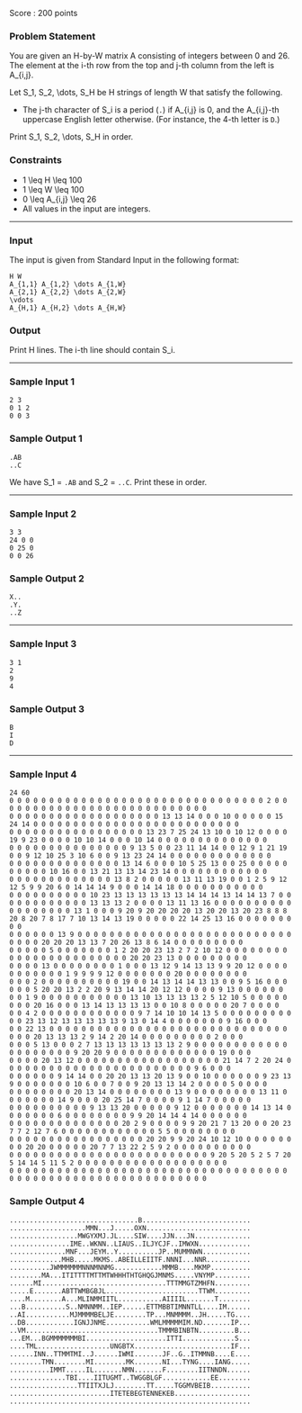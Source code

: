 Score : 200 points

### Problem Statement

You are given an H-by-W matrix A consisting of integers between 0 and 26. The element at the i-th row from the top and j-th column from the left is A\_{i,j}.

Let S\_1, S\_2, \dots, S\_H be H strings of length W that satisfy the following.

* The j-th character of S\_i is a period (`.`) if A\_{i,j} is 0, and the A\_{i,j}-th uppercase English letter otherwise. (For instance, the 4-th letter is `D`.)

Print S\_1, S\_2, \dots, S\_H in order.

### Constraints

* 1 \leq H \leq 100
* 1 \leq W \leq 100
* 0 \leq A\_{i,j} \leq 26
* All values in the input are integers.

---

### Input

The input is given from Standard Input in the following format:

```
H W
A_{1,1} A_{1,2} \dots A_{1,W}
A_{2,1} A_{2,2} \dots A_{2,W}
\vdots
A_{H,1} A_{H,2} \dots A_{H,W}
```

### Output

Print H lines. The i-th line should contain S\_i.

---

### Sample Input 1

```
2 3
0 1 2
0 0 3
```

### Sample Output 1

```
.AB
..C
```

We have S\_1 = `.AB` and S\_2 = `..C`. Print these in order.

---

### Sample Input 2

```
3 3
24 0 0
0 25 0
0 0 26
```

### Sample Output 2

```
X..
.Y.
..Z
```

---

### Sample Input 3

```
3 1
2
9
4
```

### Sample Output 3

```
B
I
D
```

---

### Sample Input 4

```
24 60
0 0 0 0 0 0 0 0 0 0 0 0 0 0 0 0 0 0 0 0 0 0 0 0 0 0 0 0 0 0 0 0 2 0 0 0 0 0 0 0 0 0 0 0 0 0 0 0 0 0 0 0 0 0 0 0 0 0 0 0
0 0 0 0 0 0 0 0 0 0 0 0 0 0 0 0 0 0 0 13 13 14 0 0 0 10 0 0 0 0 0 15 24 14 0 0 0 0 0 0 0 0 0 0 0 0 0 0 0 0 0 0 0 0 0 0 0 0 0 0
0 0 0 0 0 0 0 0 0 0 0 0 0 0 0 0 0 13 23 7 25 24 13 10 0 10 12 0 0 0 0 19 9 23 0 0 0 0 10 10 14 0 0 0 10 14 0 0 0 0 0 0 0 0 0 0 0 0 0 0
0 0 0 0 0 0 0 0 0 0 0 0 0 0 0 9 13 5 0 0 23 11 14 14 0 0 12 9 1 21 19 0 0 9 12 10 25 3 10 6 0 0 9 13 23 24 14 0 0 0 0 0 0 0 0 0 0 0 0 0
0 0 0 0 0 0 0 0 0 0 0 0 0 0 13 14 6 0 0 0 10 5 25 13 0 0 25 0 0 0 0 0 0 0 0 0 0 10 16 0 0 13 21 13 13 14 23 14 0 0 0 0 0 0 0 0 0 0 0 0
0 0 0 0 0 0 0 0 0 0 0 0 0 13 8 2 0 0 0 0 0 13 11 13 19 0 0 1 2 5 9 12 12 5 9 9 20 6 0 14 14 14 9 0 0 0 14 14 18 0 0 0 0 0 0 0 0 0 0 0
0 0 0 0 0 0 0 0 0 0 10 23 13 13 13 13 13 13 14 14 14 13 14 14 13 7 0 0 0 0 0 0 0 0 0 0 0 0 13 13 13 2 0 0 0 0 13 11 13 16 0 0 0 0 0 0 0 0 0 0
0 0 0 0 0 0 0 0 13 1 0 0 0 9 20 9 20 20 20 20 13 20 20 13 20 23 8 8 8 20 8 20 7 8 17 7 10 13 14 13 19 0 0 0 0 0 22 14 25 13 16 0 0 0 0 0 0 0 0 0
0 0 0 0 0 0 13 9 0 0 0 0 0 0 0 0 0 0 0 0 0 0 0 0 0 0 0 0 0 0 0 0 0 0 0 0 0 0 0 20 20 20 13 13 7 20 26 13 8 6 14 0 0 0 0 0 0 0 0 0
0 0 0 0 0 5 0 0 0 0 0 0 0 1 2 20 20 23 13 2 7 2 10 12 0 0 0 0 0 0 0 0 0 0 0 0 0 0 0 0 0 0 0 0 0 0 0 20 20 23 13 0 0 0 0 0 0 0 0 0
0 0 0 0 13 0 0 0 0 0 0 0 0 1 0 0 0 13 12 9 14 13 13 9 9 20 12 0 0 0 0 0 0 0 0 0 0 0 1 9 9 9 9 12 0 0 0 0 0 0 0 20 0 0 0 0 0 0 0 0
0 0 0 2 0 0 0 0 0 0 0 0 0 0 19 0 0 14 13 14 14 13 13 0 0 9 5 16 0 0 0 0 0 0 5 20 20 13 2 2 20 9 13 14 14 20 12 12 0 0 0 0 9 13 0 0 0 0 0 0
0 0 1 9 0 0 0 0 0 0 0 0 0 0 0 13 10 13 13 13 13 2 5 12 10 5 0 0 0 0 0 0 0 0 20 16 0 0 0 13 14 13 13 13 13 0 0 10 8 0 0 0 0 0 20 7 0 0 0 0
0 0 4 2 0 0 0 0 0 0 0 0 0 0 0 0 9 7 14 10 10 14 13 5 0 0 0 0 0 0 0 0 0 0 0 23 13 12 13 13 13 13 13 9 13 0 14 4 0 0 0 0 0 0 0 9 16 0 0 0
0 0 22 13 0 0 0 0 0 0 0 0 0 0 0 0 0 0 0 0 0 0 0 0 0 0 0 0 0 0 0 0 0 0 0 0 0 20 13 13 13 2 9 14 2 20 14 0 0 0 0 0 0 0 0 0 2 0 0 0
0 0 0 5 13 0 0 0 2 7 13 13 13 13 13 13 13 2 9 0 0 0 0 0 0 0 0 0 0 0 0 0 0 0 0 0 0 0 0 9 20 20 9 0 0 0 0 0 0 0 0 0 0 0 0 0 19 0 0 0
0 0 0 0 20 13 12 0 0 0 0 0 0 0 0 0 0 0 0 0 0 0 0 0 0 21 14 7 2 20 24 0 0 0 0 0 0 0 0 0 0 0 0 0 0 0 0 0 0 0 0 0 0 0 0 9 6 0 0 0
0 0 0 0 0 0 9 14 14 0 0 20 20 13 13 20 13 9 0 0 10 0 0 0 0 0 0 9 23 13 9 0 0 0 0 0 0 0 10 6 0 0 7 0 0 9 20 13 13 14 2 0 0 0 0 5 0 0 0 0
0 0 0 0 0 0 0 0 20 13 14 0 0 0 0 0 0 0 0 13 9 0 0 0 0 0 0 0 0 13 11 0 0 0 0 0 0 0 14 9 0 0 0 20 25 14 7 0 0 0 0 9 1 14 7 0 0 0 0 0
0 0 0 0 0 0 0 0 0 0 9 13 13 20 0 0 0 0 0 9 12 0 0 0 0 0 0 0 14 13 14 0 0 0 0 0 0 0 6 0 0 0 0 0 0 0 0 9 9 20 14 14 4 14 0 0 0 0 0 0
0 0 0 0 0 0 0 0 0 0 0 0 0 0 20 2 9 0 0 0 0 9 9 20 21 7 13 20 0 0 20 23 7 7 2 12 7 6 0 0 0 0 0 0 0 0 0 0 0 0 5 5 0 0 0 0 0 0 0 0
0 0 0 0 0 0 0 0 0 0 0 0 0 0 0 0 0 20 20 9 9 20 24 10 12 10 0 0 0 0 0 0 0 0 20 20 0 0 0 0 0 20 7 7 13 22 2 5 9 2 0 0 0 0 0 0 0 0 0 0
0 0 0 0 0 0 0 0 0 0 0 0 0 0 0 0 0 0 0 0 0 0 0 0 0 9 20 5 20 5 2 5 7 20 5 14 14 5 11 5 2 0 0 0 0 0 0 0 0 0 0 0 0 0 0 0 0 0 0 0
0 0 0 0 0 0 0 0 0 0 0 0 0 0 0 0 0 0 0 0 0 0 0 0 0 0 0 0 0 0 0 0 0 0 0 0 0 0 0 0 0 0 0 0 0 0 0 0 0 0 0 0 0 0 0 0 0 0 0 0
```

### Sample Output 4

```
................................B...........................
...................MMN...J.....OXN..........................
.................MWGYXMJ.JL....SIW....JJN...JN..............
...............IME..WKNN..LIAUS..ILJYCJF..IMWXN.............
..............MNF...JEYM..Y..........JP..MUMMNWN............
.............MHB.....MKMS..ABEILLEIITF.NNNI...NNR...........
..........JWMMMMMMNNNMNNMG............MMMB....MKMP..........
........MA...ITITTTTMTTMTWHHHTHTGHQGJMNMS.....VNYMP.........
......MI...............................TTTMMGTZMHFN.........
.....E.......ABTTWMBGBJL.......................TTWM.........
....M........A...MLINMMIITL...........AIIIIL.......T........
...B..........S..NMNNMM..IEP......ETTMBBTIMNNTLL....IM......
..AI...........MJMMMMBELJE........TP...MNMMMM..JH.....TG....
..DB............IGNJJNME...........WMLMMMMMIM.ND.......IP...
..VM.................................TMMMBINBTN.........B...
...EM...BGMMMMMMMBI....................ITTI.............S...
....TML..................UNGBTX........................IF...
......INN..TTMMTMI..J......IWMI.......JF..G..ITMMNB....E....
........TMN........MI........MK.......NI...TYNG....IANG.....
..........IMMT.....IL.......NMN.......F........IITNNDN......
..............TBI....IITUGMT..TWGGBLGF............EE........
.................TTIITXJLJ........TT.....TGGMVBEIB..........
.........................ITETEBEGTENNEKEB...................
............................................................
```